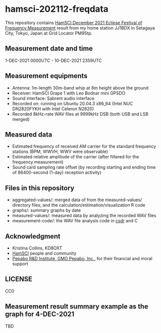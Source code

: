 # hamsci-202112-freqdata

This repository contains [HamSCI December 2021 Eclipse Festival of Frequency Measurement](https://hamsci.org/december-2021-eclipse-festival-frequency-measurement) result from my home station JJ1BDX in Setagaya City, Tokyo, Japan at Grid Locator PM95tp.

## Measurement date and time

1-DEC-2021 0000UTC - 10-DEC-2021 2359UTC

## Measurement equipments

* Antenna: 1m-length 30m-band whip at 8m height above the ground
* Receiver: HamSCI Grape 1 with Leo Bodnar mini GPSDO 
* Sound interface: Sabrent audio interface
* Recorded on: running on Ubuntu 20.04.3 x86\_64 (Intel NUC DN2820FYKH with Intel Celeron N2820)
* Recorded 8kHz-rate WAV files at 9999kHz DSB (both USB and LSB merged)

## Measured data

* Estimated frequency of received AM carrier for the standard frequency stations (BPM, WWVH, WWV were observable)
* Estimated relative amplitude of the carrier (after filtered for the frequency measurement)
* Sound card sampling rate offset (by recording starting and ending time of 86400-second (1-day) reception activity)

## Files in this repository

* aggregated-values/: merged data of from the measured-values/ directory files, and the calculation/estimation/visualization R code
* graphs/: summary graphs by date
* measured-values/: measured data by analyzing the recorded WAV files
* measurement-code/: the WAV file analysis code in [csdr](https://github.com/ha7ilm/csdr) and C

## Acknowledgment

* Kristina Collins, KD8OXT
* [HamSCI](https://www.hamsci.org) people and community
* [Pepabo R&D Institute, GMO Pepabo, Inc.](https://rand.pepabo.com), for their financial and moral support

## LICENSE

CC0

## Measurement result summary example as the graph for 4-DEC-2021

TBD

<!-- ![](graphs/graph-20210610.png) -->
